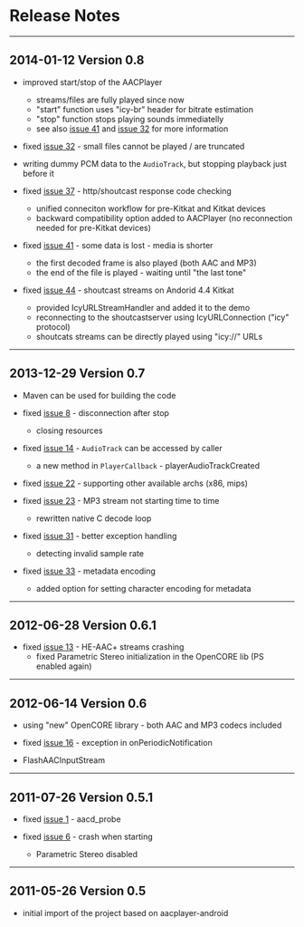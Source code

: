 # Release Notes #


---


## 2014-01-12 Version 0.8 ##

  * improved start/stop of the AACPlayer
    * streams/files are fully played since now
    * "start" function uses "icy-br" header for bitrate estimation
    * "stop" function stops playing sounds immediatelly
    * see also [issue 41](https://code.google.com/p/aacdecoder-android/issues/detail?id=41) and [issue 32](https://code.google.com/p/aacdecoder-android/issues/detail?id=32) for more information

  * fixed [issue 32](https://code.google.com/p/aacdecoder-android/issues/detail?id=32) - small files cannot be played / are truncated

  * writing dummy PCM data to the `AudioTrack`, but stopping playback just before it

  * fixed [issue 37](https://code.google.com/p/aacdecoder-android/issues/detail?id=37) - http/shoutcast response code checking
    * unified conneciton workflow for pre-Kitkat and Kitkat devices
    * backward compatibility option added to AACPlayer (no reconnection needed for pre-Kitkat devices)

  * fixed [issue 41](https://code.google.com/p/aacdecoder-android/issues/detail?id=41) - some data is lost - media is shorter
    * the first decoded frame is also played (both AAC and MP3)
    * the end of the file is played - waiting  until "the last tone"

  * fixed [issue 44](https://code.google.com/p/aacdecoder-android/issues/detail?id=44) - shoutcast streams on Andorid 4.4 Kitkat
    * provided IcyURLStreamHandler and added it to the demo
    * reconnecting to the shoutcastserver using IcyURLConnection ("icy" protocol)
    * shoutcats streams can be directly played using "icy://" URLs


---


## 2013-12-29 Version 0.7 ##

  * Maven can be used for building the code

  * fixed [issue 8](https://code.google.com/p/aacdecoder-android/issues/detail?id=8) - disconnection after stop
    * closing resources

  * fixed [issue 14](https://code.google.com/p/aacdecoder-android/issues/detail?id=14) - `AudioTrack` can be accessed by caller
    * a new method in `PlayerCallback` - playerAudioTrackCreated

  * fixed [issue 22](https://code.google.com/p/aacdecoder-android/issues/detail?id=22) - supporting other available archs (x86, mips)

  * fixed [issue 23](https://code.google.com/p/aacdecoder-android/issues/detail?id=23) - MP3 stream not starting time to time
    * rewritten native C decode loop

  * fixed [issue 31](https://code.google.com/p/aacdecoder-android/issues/detail?id=31) - better exception handling
    * detecting invalid sample rate

  * fixed [issue 33](https://code.google.com/p/aacdecoder-android/issues/detail?id=33) - metadata encoding
    * added option for setting character encoding for metadata


---


## 2012-06-28 Version 0.6.1 ##

  * fixed [issue 13](https://code.google.com/p/aacdecoder-android/issues/detail?id=13) - HE-AAC+ streams crashing
    * fixed Parametric Stereo initialization in the OpenCORE lib (PS enabled again)


---


## 2012-06-14 Version 0.6 ##

  * using "new" OpenCORE library - both AAC and MP3 codecs included

  * fixed [issue 16](https://code.google.com/p/aacdecoder-android/issues/detail?id=16) - exception in onPeriodicNotification

  * FlashAACInputStream


---


## 2011-07-26 Version 0.5.1 ##

  * fixed [issue 1](https://code.google.com/p/aacdecoder-android/issues/detail?id=1) - aacd\_probe

  * fixed [issue 6](https://code.google.com/p/aacdecoder-android/issues/detail?id=6) - crash when starting
    * Parametric Stereo disabled


---


## 2011-05-26 Version 0.5 ##

  * initial import of the project based on aacplayer-android